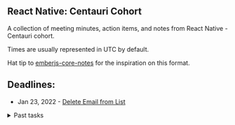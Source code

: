## React Native: Centauri Cohort

A collection of meeting minutes, action items, and notes from React Native - Centauri cohort.

Times are usually represented in UTC by default.

Hat tip to [emberjs-core-notes](https://github.com/emberjs/core-notes) for the inspiration on this format.

## Deadlines:
- Jan 23, 2022 - [Delete Email from List](/react-native/action-items/2022-01/2022-01-15.md)

<details>
  <summary>Past tasks</summary>
  
  - Jan 6, 2022 - [Running simulator](/react-native/action-items/2022-01/2022-01-02.md)
  - Jan 10, 2022 - [Characters Remaining](/react-native/action-items/2022-01/2022-01-04.md)
  - Jan 16, 2022 - [Navigation](/react-native/action-items/2022-01/2022-01-13.md)
</details>
